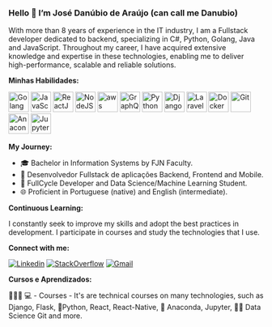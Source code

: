 ### Hello 👋 I’m José Danúbio de Araújo (can call me Danubio)
With more than 8 years of experience in the IT industry, I am a Fullstack developer dedicated to backend, 
specializing in C#, Python, Golang, Java and JavaScript. Throughout my career, I have acquired extensive knowledge and expertise in these technologies, 
enabling me to deliver high-performance, scalable and reliable solutions.

**Minhas Habilidades:**

<p align="left">
  <img src="https://skillicons.dev/icons?i=golang" alt="Golang" width="40" height="40"/>
  <img src="https://skillicons.dev/icons?i=javascript" alt="JavaScript" width="40" height="40"/>
  <img src="https://skillicons.dev/icons?i=react" alt="ReactJS" width="40" height="40"/>
  <img src="https://skillicons.dev/icons?i=nodejs" alt="NodeJS" width="40" height="40"/>
  <img src="https://skillicons.dev/icons?i=aws" alt="aws" width="40" height="40"/>
  <img src="https://skillicons.dev/icons?i=graphql" alt="GraphQL" width="40" height="40"/>
  <img src="https://skillicons.dev/icons?i=python" alt="Python" width="40" height="40"/>
  <img src="https://skillicons.dev/icons?i=django" alt="Django" width="40" height="40"/>
  <img src="https://skillicons.dev/icons?i=laravel" alt="Laravel" width="40" height="40"/>
  <img src="https://skillicons.dev/icons?i=docker" alt="Docker" width="40" height="40"/>
  <img src="https://skillicons.dev/icons?i=git" alt="Git" width="40" height="40"/>
  <img src="https://skillicons.dev/icons?i=anaconda" alt="Anaconda" width="40" height="40"/>
  <img src="https://skillicons.dev/icons?i=jupyter" alt="Jupyter" width="40" height="40"/>
</p>

**My Journey:**

* 🎓 Bachelor in Information Systems by FJN Faculty.
* 💼 Desenvolvedor Fullstack de aplicações Backend, Frontend and Mobile.
* 🚀 FullCycle Developer and Data Science/Machine Learning Student.
* 🌐 Proficient in Portuguese (native) and English (intermediate).

**Continuous Learning:**

I constantly seek to improve my skills and adopt the best practices in development. I participate in courses and study the technologies that I use.

**Connect with me:**

[![Linkedin](https://img.shields.io/badge/LinkedIn-blue?style=for-the-badge&logo=Linkedin)](https://www.linkedin.com/in/danubiodearaújo/)
[![StackOverflow](https://img.shields.io/badge/Stackoverflow-lightgrey?style=for-the-badge&logo=stack-overflow)](https://pt.stackoverflow.com/users/174842/danubio-de-araújo)
[![Gmail](https://img.shields.io/badge/-Gmail-c14438?style=for-the-badge&logo=Gmail&logoColor=white&link=mailto:danubio.bwm@gmail.com)](mailto:danubio.bwm@gmail.com)

**Cursos e Aprendizados:**

👨🏼‍🏫 💻 - Courses - It's are technical courses on many technologies, such as Django, Flask, 🐍️Python, React, React-Native, 🐍️ Anaconda, Jupyter, 👨‍💻️ Data Science Git and more.

